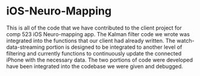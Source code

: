 # iOS-Neuro-Mapping
This is all of the code that we have contributed to the client project for comp 523 iOS Neuro-mapping app. The Kalman filter code we wrote was integrated into the functions that our client had already written. The watch-data-streaming portion is designed to be integrated to another level of filtering and currently functions to continuously update the connected iPhone with the necessary data. The two portions of code were developed have been integrated into the codebase we were given and debugged. 

